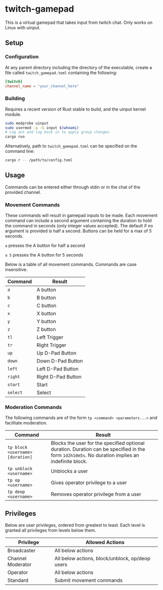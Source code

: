# twitch-gamepad

This is a virtual gamepad that takes input from twitch chat. Only works on Linux with uinput.

## Setup

### Configuration

At any parent directory including the directory of the executable, create a file called `twitch_gamepad.toml`
containing the following:

```toml
[twitch]
channel_name = "your_channel_here"
```

### Building

Requires a recent version of Rust stable to build, and the uinput kernel module.

```sh
sudo modprobe uinput
sudo usermod -a -G input $(whoami)
# Log out and log back in to apply group changes
cargo run
```

Alternatively, path to `twitch_gamepad.toml` can be specified on the command line:

```sh
cargo r -- /path/to/config.toml
```

## Usage

Commands can be entered either through stdin or in the chat of the provided channel.

### Movement Commands

These commands will result in gamepad inputs to be made. Each movement command can include a second argument
containing the duration to hold the command in seconds (only integer values accepted). The default if no argument
is provided is half a second. Buttons can be held for a max of 5 seconds.

`a` presses the A button for half a second

`a 5` presses the A button for 5 seconds

Below is a table of all movement commands. Commands are case insensitive.

| Command | Result |
| - | - |
| `a` | A button |
| `b` | B button |
| `c` | C button |
| `x` | X button |
| `y` | Y button |
| `z` | Z button |
| `tl` | Left Trigger |
| `tr` | Right Trigger |
| `up` | Up D-Pad Button |
| `down` | Down D-Pad Button |
| `left` | Left D-Pad Button |
| `right` | Right D-Pad Button |
| `start` | Start |
| `select` | Select |

### Moderation Commands

The following commands are of the form `tp <command> <parameters...>` and facilitate moderation.

| Command | Result |
| - | - |
| `tp block <username> [duration]` | Blocks the user for the specified optional duration. Duration can be specified in the form `1d2h10m5s`. No duration implies an indefinite block. |
| `tp unblock <username>` | Unblocks a user |
| `tp op <username>` | Gives operator privilege to a user |
| `tp deop <username>` | Removes operator privilege from a user |

## Privileges

Below are user privileges, ordered from greatest to least. Each level is granted all privileges from levels below them.

| Privilege | Allowed Actions |
| - | - |
| Broadcaster | All below actions |
| Channel Moderator | All below actions, block/unblock, op/deop users |
| Operator | All below actions |
| Standard | Submit movement commands |
